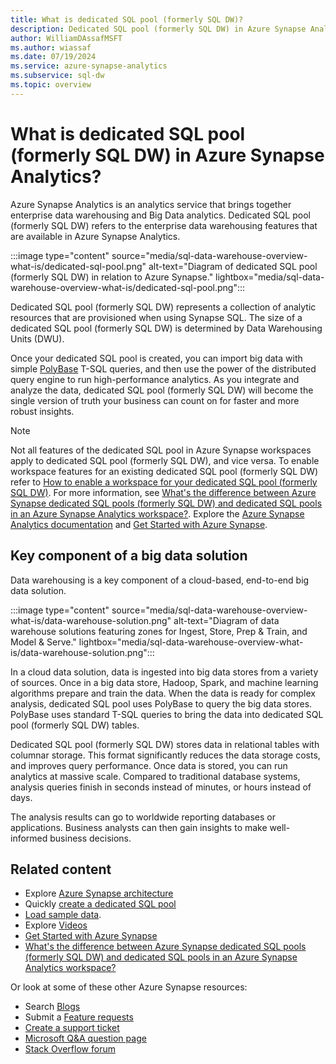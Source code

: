 ```yaml
---
title: What is dedicated SQL pool (formerly SQL DW)?
description: Dedicated SQL pool (formerly SQL DW) in Azure Synapse Analytics is the enterprise data warehousing functionality in Azure Synapse Analytics.
author: WilliamDAssafMSFT
ms.author: wiassaf
ms.date: 07/19/2024
ms.service: azure-synapse-analytics
ms.subservice: sql-dw
ms.topic: overview
---
```


# What is dedicated SQL pool (formerly SQL DW) in Azure Synapse Analytics?

Azure Synapse Analytics is an analytics service that brings together enterprise data warehousing and Big Data analytics. Dedicated SQL pool (formerly SQL DW) refers to the enterprise data warehousing features that are available in Azure Synapse Analytics.

:::image type="content" source="media/sql-data-warehouse-overview-what-is/dedicated-sql-pool.png" alt-text="Diagram of dedicated SQL pool (formerly SQL DW) in relation to Azure Synapse." lightbox="media/sql-data-warehouse-overview-what-is/dedicated-sql-pool.png":::

Dedicated SQL pool (formerly SQL DW) represents a collection of analytic resources that are provisioned when using Synapse SQL. The size of a dedicated SQL pool (formerly SQL DW) is determined by Data Warehousing Units (DWU).

Once your dedicated SQL pool is created, you can import big data with simple [PolyBase](/sql/relational-databases/polybase/polybase-guide?toc=/azure/synapse-analytics/sql-data-warehouse/toc.json&bc=/azure/synapse-analytics/sql-data-warehouse/breadcrumb/toc.json&view=azure-sqldw-latest&preserve-view=true) T-SQL queries, and then use the power of the distributed query engine to run high-performance analytics. As you integrate and analyze the data, dedicated SQL pool (formerly SQL DW) will become the single version of truth your business can count on for faster and more robust insights.

> [!NOTE]
> Not all features of the dedicated SQL pool in Azure Synapse workspaces apply to dedicated SQL pool (formerly SQL DW), and vice versa. To enable workspace features for an existing dedicated SQL pool (formerly SQL DW) refer to [How to enable a workspace for your dedicated SQL pool (formerly SQL DW)](workspace-connected-create.md). For more information, see [What's the difference between Azure Synapse dedicated SQL pools (formerly SQL DW) and dedicated SQL pools in an Azure Synapse Analytics workspace?](https://techcommunity.microsoft.com/t5/azure-synapse-analytics-blog/msft-docs-what-s-the-difference-between-synapse-formerly-sql-dw/ba-p/3597772). Explore the [Azure Synapse Analytics documentation](../overview-what-is.md) and [Get Started with Azure Synapse](../get-started.md).

## Key component of a big data solution

Data warehousing is a key component of a cloud-based, end-to-end big data solution.

:::image type="content" source="media/sql-data-warehouse-overview-what-is/data-warehouse-solution.png" alt-text="Diagram of data warehouse solutions featuring zones for Ingest, Store, Prep & Train, and Model & Serve." lightbox="media/sql-data-warehouse-overview-what-is/data-warehouse-solution.png":::

In a cloud data solution, data is ingested into big data stores from a variety of sources. Once in a big data store, Hadoop, Spark, and machine learning algorithms prepare and train the data. When the data is ready for complex analysis, dedicated SQL pool uses PolyBase to query the big data stores. PolyBase uses standard T-SQL queries to bring the data into dedicated SQL pool (formerly SQL DW) tables.

Dedicated SQL pool (formerly SQL DW) stores data in relational tables with columnar storage. This format significantly reduces the data storage costs, and improves query performance. Once data is stored, you can run analytics at massive scale. Compared to traditional database systems, analysis queries finish in seconds instead of minutes, or hours instead of days.

The analysis results can go to worldwide reporting databases or applications. Business analysts can then gain insights to make well-informed business decisions.

## Related content

- Explore [Azure Synapse architecture](massively-parallel-processing-mpp-architecture.md)
- Quickly [create a dedicated SQL pool](../quickstart-create-sql-pool-studio.md)
- [Load sample data](./load-data-from-azure-blob-storage-using-copy.md).
- Explore [Videos](https://azure.microsoft.com/documentation/videos/index/?services=sql-data-warehouse)
- [Get Started with Azure Synapse](../get-started.md)
- [What's the difference between Azure Synapse dedicated SQL pools (formerly SQL DW) and dedicated SQL pools in an Azure Synapse Analytics workspace?](https://techcommunity.microsoft.com/t5/azure-synapse-analytics-blog/msft-docs-what-s-the-difference-between-synapse-formerly-sql-dw/ba-p/3597772)

Or look at some of these other Azure Synapse resources:

- Search [Blogs](https://azure.microsoft.com/blog/tag/azure-sql-data-warehouse/)
- Submit a [Feature requests](https://feedback.azure.com/d365community/forum/9b9ba8e4-0825-ec11-b6e6-000d3a4f07b8)
- [Create a support ticket](sql-data-warehouse-get-started-create-support-ticket.md)
- [Microsoft Q&A question page](/answers/topics/azure-synapse-analytics.html)
- [Stack Overflow forum](https://stackoverflow.com/questions/tagged/azure-sqldw)
